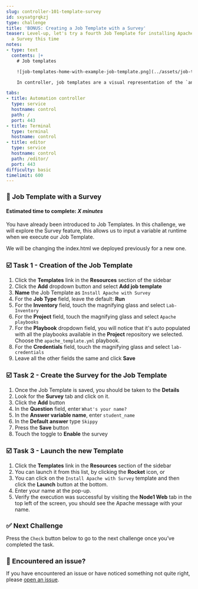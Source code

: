 ```yaml
---
slug: controller-101-template-survey
id: sxysatgrqkzj
type: challenge
title: 'BONUS: Creating a Job Template with a Survey'
teaser: Level-up, let's try a fourth Job Template for installing Apache, including
  a Survey this time
notes:
- type: text
  contents: |+
    # Job templates

    ![job-templates-home-with-example-job-template.png](../assets/job-templates-home-with-example-job-template.png)

    In controller, job templates are a visual representation of the `ansible-playbook` command and all flags you can utilize when executing from the command line.

tabs:
- title: Automation controller
  type: service
  hostname: control
  path: /
  port: 443
- title: Terminal
  type: terminal
  hostname: control
- title: editor
  type: service
  hostname: control
  path: /editor/
  port: 443
difficulty: basic
timelimit: 600
---
```

📑 Job Template with a Survey
===
#### Estimated time to complete: *X minutes*<p>

You have already been introduced to Job Templates.
In this challenge, we will explore the Survey feature, this allows us to input a variable at runtime when we execute our Job Template.

We will be changing the index.html we deployed previously for a new one.

☑️ Task 1 - Creation of the Job Template
===

1. Click the **Templates** link in the **Resources** section of the sidebar
2. Click the **Add** dropdown button and select **Add job template**
3. **Name** the Job Template as `Install Apache with Survey`
4. For the **Job Type** field, leave the default: **Run**
5. For the **Inventory** field, touch the magnifying glass and select `Lab-Inventory`
6. For the **Project** field, touch the magnifying glass and select `Apache playbooks`
7. For the **Playbook** dropdown field, you will notice that it's auto populated with all the playbooks available in the **Project** repository we selected. Choose the `apache_template.yml` playbook.
8. For the **Credentials** field,  touch the magnifying glass and select `lab-credentials`
9. Leave all the other fields the same and click **Save**

☑️ Task 2 - Create the Survey for the Job Template
===

1. Once the Job Template is saved, you should be taken to the **Details**
2. Look for the **Survey** tab and click on it.
3. Click the **Add** button
4. In the **Question** field, enter `What's your name?`
5. In the **Answer variable name**, enter `student_name`
6. In the **Default answer** type `Skippy`
7. Press the **Save** button
8. Touch the toggle to **Enable** the survey


☑️ Task 3 - Launch the new Template
===

1. Click the **Templates** link in the **Resources** section of the sidebar
2. You can launch it from this list, by clicking the **Rocket** icon, or
3. You can click on the `Install Apache with Survey` template and then click the **Launch** button at the bottom.
4. Enter your name at the pop-up.
5. Verify the execution was successful by visiting the **Node1 Web** tab in the top left of the screen, you should see the Apache message with your name.

✅ Next Challenge
===
Press the `Check` button below to go to the next challenge once you’ve completed the task.

🐛 Encountered an issue?
====

If you have encountered an issue or have noticed something not quite right, please [open an issue](https://github.com/ansible/instruqt/issues/new?labels=intro-to-controller&title=Issue+with+Intro+to+Controller+slug+ID:+controller-101-template&assignees=leogallego).

<style type="text/css" rel="stylesheet">
  .lightbox {
    display: none;
    position: fixed;
    justify-content: center;
    align-items: center;
    z-index: 999;
    top: 0;
    left: 0;
    right: 0;
    bottom: 0;
    padding: 1rem;
    background: rgba(0, 0, 0, 0.8);
    margin-left: auto;
    margin-right: auto;
    margin-top: auto;
    margin-bottom: auto;
  }
  .lightbox:target {
    display: flex;
  }
  .lightbox img {
    /* max-height: 100% */
    max-width: 60%;
    max-height: 60%;
  }
  img {
    display: block;
    margin-left: auto;
    margin-right: auto;
  }
  h1 {
    font-size: 18px;
  }
    h2 {
    font-size: 16px;
    font-weight: 600
  }
    h3 {
    font-size: 14px;
    font-weight: 600
  }
  p span {
    font-size: 14px;
  }
  ul li span {
    font-size: 14px
  }
</style>
